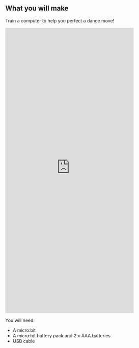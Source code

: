 ## What you will make

Train a computer to help you perfect a dance move!

<html>
  <div style="position: relative; width: 80%; height: 0; padding-bottom: 177.78%;">
      <iframe style="position: absolute; top: 0; left: 0; right: 0; width: 100%; height: 100%; border: none;" src="https://www.youtube.com/embed/p3ZD3kH8yrQ?rel=0&cc_load_policy=1" allowfullscreen allow="accelerometer; autoplay; clipboard-write; encrypted-media; gyroscope; picture-in-picture; web-share">
      </iframe>
  </div>
</html>

You will need:
- A micro:bit
- A micro:bit battery pack and 2 x AAA batteries 
- USB cable